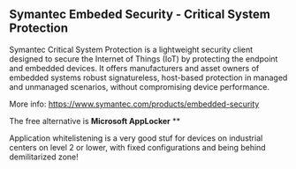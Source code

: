 ## Symantec Embeded Security - Critical System Protection

Symantec Critical System Protection is a lightweight security client designed to secure the Internet of Things (IoT) by protecting the endpoint and embedded devices. It offers manufacturers and asset owners of embedded systems robust signatureless, host-based protection in managed and unmanaged scenarios, without compromising device performance.

More info: https://www.symantec.com/products/embedded-security

The free alternative is **Microsoft AppLocker** **

Application whitelistening is a very good stuf for devices on industrial centers on level 2 or lower, with fixed configurations and being behind demilitarized zone!